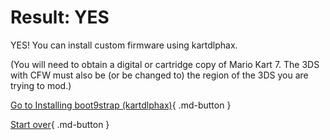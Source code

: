 # Result: YES

YES! You can install custom firmware using kartdlphax.

(You will need to obtain a digital or cartridge copy of Mario Kart 7. The 3DS with CFW must also be (or be changed to) the region of the 3DS you are trying to mod.)

[Go to Installing boot9strap (kartdlphax)](https://3ds.hacks.guide/installing-boot9strap-(kartdlphax)){ .md-button }

[Start over](/seventeen){ .md-button }